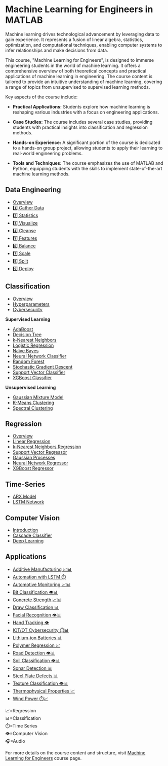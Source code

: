 # Machine Learning for Engineers in MATLAB

Machine learning drives technological advancement by leveraging data to gain experience. It represents a fusion of linear algebra, statistics, optimization, and computational techniques, enabling computer systems to infer relationships and make decisions from data.

This course, "Machine Learning for Engineers", is designed to immerse engineering students in the world of machine learning. It offers a comprehensive overview of both theoretical concepts and practical applications of machine learning in engineering. The course content is tailored to provide an intuitive understanding of machine learning, covering a range of topics from unsupervised to supervised learning methods.

Key aspects of the course include:

- **Practical Applications:** Students explore how machine learning is reshaping various industries with a focus on engineering applications.

- **Case Studies:** The course includes several case studies, providing students with practical insights into classification and regression methods.

- **Hands-on Experience:** A significant portion of the course is dedicated to a hands-on group project, allowing students to apply their learning to real-world engineering problems.

- **Tools and Techniques:** The course emphasizes the use of MATLAB and Python, equipping students with the skills to implement state-of-the-art machine learning methods.

## Data Engineering

- [Overview](https://apmonitor.com/pds/index.php/Main/DataPreparation)
- [1️⃣ Gather Data](https://apmonitor.com/pds/index.php/Main/GatherData)
- [2️⃣ Statistics](https://apmonitor.com/pds/index.php/Main/StatisticsMath)
- [3️⃣ Visualize](https://apmonitor.com/pds/index.php/Main/VisualizeData)
- [4️⃣ Cleanse](https://apmonitor.com/pds/index.php/Main/CleanseData)
- [5️⃣ Features](https://apmonitor.com/pds/index.php/Main/FeatureEngineering)
- [6️⃣ Balance](https://apmonitor.com/pds/index.php/Main/ImbalancedData)
- [7️⃣ Scale](https://apmonitor.com/pds/index.php/Main/ScaleData)
- [8️⃣ Split](https://apmonitor.com/pds/index.php/Main/SplitData)
- [9️⃣ Deploy](https://apmonitor.com/pds/index.php/Main/DeployMachineLearning)

## Classification

- [Overview](https://apmonitor.com/pds/index.php/Main/ClassificationOverview)
- [Hyperparameters](https://apmonitor.com/pds/index.php/Main/HyperparameterOptimization)
- [Cybersecurity](https://apmonitor.com/pds/index.php/Main/CyberSecurity)

**Supervised Learning**
- [AdaBoost](https://apmonitor.com/pds/index.php/Main/AdaBoost)
- [Decision Tree](https://apmonitor.com/pds/index.php/Main/DecisionTree)
- [k-Nearest Neighbors](https://apmonitor.com/pds/index.php/Main/KNearestNeighbors)
- [Logistic Regression](https://apmonitor.com/pds/index.php/Main/LogisticRegression)
- [Naïve Bayes](https://apmonitor.com/pds/index.php/Main/NaiveBayes)
- [Neural Network Classifier](https://apmonitor.com/pds/index.php/Main/DeepLearningNeuralNetwork)
- [Random Forest](https://apmonitor.com/pds/index.php/Main/RandomForest)
- [Stochastic Gradient Descent](https://apmonitor.com/pds/index.php/Main/StochasticGradientDescent)
- [Support Vector Classifier](https://apmonitor.com/pds/index.php/Main/SupportVectorClassifier)
- [XGBoost Classifier](https://apmonitor.com/pds/index.php/Main/XGBoostClassifier)

**Unsupervised Learning**
- [Gaussian Mixture Model](https://apmonitor.com/pds/index.php/Main/GaussianMixtureModel)
- [K-Means Clustering](https://apmonitor.com/pds/index.php/Main/KMeansClustering)
- [Spectral Clustering](https://apmonitor.com/pds/index.php/Main/SpectralClustering)

## Regression

- [Overview](https://apmonitor.com/pds/index.php/Main/RegressionOverview)
- [Linear Regression](https://apmonitor.com/pds/index.php/Main/LinearRegression)
- [k-Nearest Neighbors Regression](https://apmonitor.com/pds/index.php/Main/KNearestNeighborsRegression)
- [Support Vector Regressor](https://apmonitor.com/pds/index.php/Main/SupportVectorRegressor)
- [Gaussian Processes](https://apmonitor.com/pds/index.php/Main/GaussianProcessRegression)
- [Neural Network Regressor](https://apmonitor.com/pds/index.php/Main/MultilayerPerceptronNeuralNetwork)
- [XGBoost Regressor](https://apmonitor.com/pds/index.php/Main/XGBoostRegressor)

## Time-Series

- [ARX Model](https://apmonitor.com/pds/index.php/Main/ARXTimeSeries)
- [LSTM Network](https://apmonitor.com/pds/index.php/Main/LongShortTermMemory)

## Computer Vision

- [Introduction](https://apmonitor.com/pds/index.php/Main/ComputerVisionIntro)
- [Cascade Classifier](https://apmonitor.com/pds/index.php/Main/CascadeClassifier)
- [Deep Learning](https://apmonitor.com/pds/index.php/Main/VisionDeepLearning)

## Applications

- [Additive Manufacturing 📈📊](https://apmonitor.com/pds/index.php/Main/AdditiveManufacturing)
- [Automation with LSTM ⏱️](https://apmonitor.com/pds/index.php/Main/LSTMAutomation)
- [Automotive Monitoring 📈📊](https://apmonitor.com/pds/index.php/Main/AutomotiveMonitoring)
- [Bit Classification 👁️📊](https://apmonitor.com/pds/index.php/Main/BitClassification)
- [Concrete Strength 📈📊](https://apmonitor.com/pds/index.php/Main/CementStrength)
- [Draw Classification 📊](https://apmonitor.com/pds/index.php/Main/DrawClassification)
- [Facial Recognition 👁️📊](https://apmonitor.com/pds/index.php/Main/FacialRecognition)
- [Hand Tracking 👁️](https://apmonitor.com/pds/index.php/Main/HandTracking)
- [IOT/OT Cybersecurity ⏱️📊](https://apmonitor.com/pds/index.php/Main/ActuatorMonitor)
- [Lithium-ion Batteries 📊](https://apmonitor.com/pds/index.php/Main/LithiumIonBatteries)
- [Polymer Regression 📈](https://apmonitor.com/pds/index.php/Main/PolymerMeltFlowRate)
- [Road Detection 👁️📊](https://apmonitor.com/pds/index.php/Main/RoadDetection)
- [Soil Classification 👁️📊](https://apmonitor.com/pds/index.php/Main/SoilClassification)
- [Sonar Detection 📊](https://apmonitor.com/pds/index.php/Main/SonarDetection)
- [Steel Plate Defects 📊](https://apmonitor.com/pds/index.php/Main/SteelPlateFaults)
- [Texture Classification 👁️📊](https://apmonitor.com/pds/index.php/Main/TextureClassification)
- [Thermophysical Properties 📈](https://apmonitor.com/pds/index.php/Main/ThermophysicalProperties)
- [Wind Power ⏱️📈](https://apmonitor.com/pds/index.php/Main/WindPower)

📈=Regression  
📊=Classification  
⏱️=Time Series  
👁️=Computer Vision  
🎧=Audio

For more details on the course content and structure, visit [Machine Learning for Engineers](https://apmonitor.com/pds) course page.

